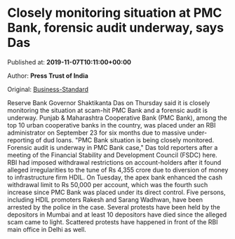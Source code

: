 
# Closely monitoring situation at PMC Bank, forensic audit underway, says Das

Published at: **2019-11-07T10:11:00+00:00**

Author: **Press Trust of India**

Original: [Business-Standard](https://www.business-standard.com/article/finance/closely-monitoring-situation-at-pmc-bank-forensic-audit-underway-says-das-119110700854_1.html)

Reserve Bank Governor Shaktikanta Das on Thursday said it is closely monitoring the situation at scam-hit PMC Bank and a forensic audit is underway.
Punjab & Maharashtra Cooperative Bank (PMC Bank), among the top 10 urban cooperative banks in the country, was placed under an RBI administrator on September 23 for six months due to massive under-reporting of dud loans.
"PMC Bank situation is being closely monitored. Forensic audit is underway in PMC Bank case," Das told reporters after a meeting of the Financial Stability and Development Council (FSDC) here.
RBI had imposed withdrawal restrictions on account-holders after it found alleged irregularities to the tune of Rs 4,355 crore due to diversion of money to infrastructure firm HDIL.
On Tuesday, the apex bank enhanced the cash withdrawal limit to Rs 50,000 per account, which was the fourth such increase since PMC Bank was placed under its direct control.
Five persons, including HDIL promoters Rakesh and Sarang Wadhwan, have been arrested by the police in the case.
Several protests have been held by the depositors in Mumbai and at least 10 depositors have died since the alleged scam came to light. Scattered protests have happened in front of the RBI main office in Delhi as well.

